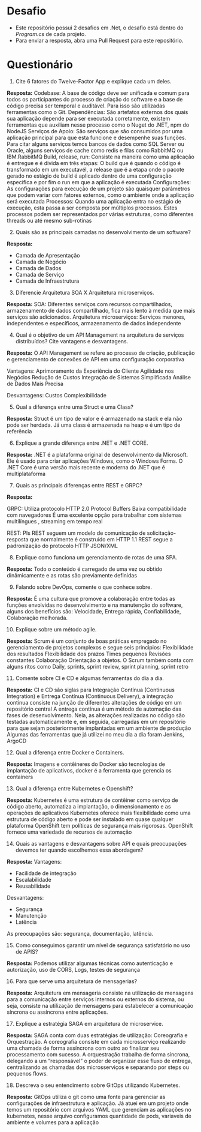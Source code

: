 # Desafio

- Este repositório possui 2 desafios em .Net, o desafio está dentro do _Program.cs_ de cada projeto.
- Para enviar a resposta, abra uma Pull Request para este repositório.

# Questionário

1. Cite 6 fatores do Twelve-Factor App e explique cada um deles.

**Resposta:**
Codebase:  A base de código deve ser unificada e comum para todos os participantes do processo de criação do software e a base de código precisa ser temporal e auditável. Para isso são utilizadas ferramentas como o Git.
Dependências: São artefatos externos dos quais sua aplicação depende para ser executada corretamente, existem ferramentas que auxiliam nesse processo como o Nuget do .NET, npm do NodeJS
Serviços de Apoio: São serviços que são consumidos por uma aplicação principal para que esta funcione e desempenhe suas funções. Para citar alguns serviços temos bancos de dados como SQL Server ou Oracle, alguns serviços de cache como redis e filas como RabbitMQ ou IBM.RabbitMQ
Build, release, run: Consiste na maneira como uma aplicação é entregue e é divida em três etapas: O build que é quando o código é transformado em um executavél, a release que é a etapa onde o pacote gerado no estágio de build é aplicado dentro de uma configuração específica e por fim o run em que a aplicação é executada
Configurações: As configurações para execução de um projeto são quaisquer parâmetros que podem variar com fatores externos, como o ambiente onde a aplicação será executada
Processos: Quando uma aplicação entra no estágio de execução, esta passa a ser composta por múltiplos processos. Estes processos podem ser representados por várias estruturas, como diferentes threads ou até mesmo sub-rotinas

2. Quais são as principais camadas no desenvolvimento de um software?

**Resposta:**
- Camada de Apresentação
- Camada de Negócio
- Camada de Dados
- Camada de Serviço
- Camada de Infraestrutura

3. Diferencie Arquitetura SOA X Arquitetura microserviços.

**Resposta:**
SOA: Diferentes serviços com recursos compartilhados, armazenamento de dados compartilhado, fica mais lento à medida que mais serviços são adicionados.
Arquitetura microserviços: Serviços menores, independentes e específicos, armazenamento de dados independente


4. Qual é o objetivo de um API Management na arquitetura de serviços distribuídos? Cite vantagens e desvantagens.

**Resposta:**
O API Management se refere ao processo de criação, publicação e gerenciamento de conexões de API em uma configuração corporativa 

Vantagens:
Aprimoramento da Experiência do Cliente
Agilidade nos Negócios
Redução de Custos
Integração de Sistemas Simplificada
Análise de Dados Mais Precisa

Desvantagens:
Custos
Complexibilidade

5. Qual a diferença entre uma Struct e uma Class?

**Resposta:**
Struct é um tipo de valor e é armazenado na stack e ela não pode ser herdada. Já uma class é armazenada na heap e é um tipo de referência


6. Explique a grande diferença entre .NET e .NET CORE.

**Resposta:**
.NET é a plataforma original de desenvolvimento da Microsoft. Ele é usado para criar aplicações Windows, como o Windows Forms. O .NET Core é uma versão mais recente e moderna do .NET que é multiplataforma


7. Quais as principais diferenças entre REST e GRPC?

**Resposta:**

GRPC:
Utiliza protocolo HTTP 2.0
Protocol Buffers 
Baixa compatibilidade com navegadores
É uma excelente opção para trabalhar com sistemas multilíngues , streaming em tempo real

REST:
PIs REST seguem um modelo de comunicação de solicitação-resposta que normalmente é construído em HTTP 1.1
REST segue a padronização do protocolo HTTP
JSON/XML



8. Explique como funciona um gerenciamento de rotas de uma SPA.

**Resposta:**
Todo o conteúdo é carregado de uma vez ou obtido dinâmicamente e as rotas são previamente definidas


9. Falando sobre DevOps, comente o que conhece sobre.

**Resposta:**
É uma cultura que promove a colaboração entre todas as funções envolvidas no desenvolvimento e na manutenção do software, alguns dos benefícios são: Velocidade, Entrega rápida, Confiabilidade, Colaboração melhorada.


10. Explique sobre um método agile.

**Resposta:**
Scrum é um conjunto de boas práticas empregado no gerenciamento de projetos complexos e segue seis principios:
Flexibilidade dos resultados
Flexibilidade dos prazos
Times pequenos
Revisões constantes
Colaboração
Orientação a objetos.
O Scrum também conta com alguns ritos como Daily, sprints, sprint review, sprint planning, sprint retro

11. Comente sobre CI e CD e algumas ferramentas do dia a dia.

**Resposta:**
CI e CD são siglas para Integração Contínua (Continuous Integration) e Entrega Contínua (Continuous Delivery), a integração contínua consiste na junção de diferentes alterações de código em um repositório central
A entrega contínua é um método de automação das fases de desenvolvimento. Nela, as alterações realizadas no código são testadas automaticamente e, em seguida, carregadas em um repositório para que sejam posteriormente implantadas em um ambiente de produção
Algumas das ferramentas que já utilizei no meu dia a dia foram Jenkins, ArgoCD


12. Qual a diferença entre Docker e Containers.

**Resposta:**
Imagens e contêineres do Docker são tecnologias de implantação de aplicativos, docker é a ferramenta que gerencia os containers


13. Qual a diferença entre Kubernetes e Openshift?

**Resposta:**
Kubernetes é uma estrutura de contêiner como serviço de código aberto, automatiza a implantação, o dimensionamento e as operações de aplicativos
Kubernetes oferece mais flexibilidade como uma estrutura de código aberto e pode ser instalado em quase qualquer plataforma
OpenShift tem políticas de segurança mais rigorosas.
OpenShift fornece uma variedade de recursos de automação


14. Quais as vantagens e desvantagens sobre API e quais preocupações devemos ter quando escolhemos essa abordagem?

**Resposta:**
Vantagens:
- Facilidade de integração
- Escalabilidade
- Reusabilidade

Desvantagens:
- Segurança
- Manutenção
- Latência

As preocupações são: segurança, documentação, latência.


15. Como conseguimos garantir um nível de segurança satisfatório no uso de APIS?

**Resposta:**
Podemos utilizar algumas técnicas como autenticação e autorização, uso de CORS, Logs, testes de segurança


16. Para que serve uma arquitetura de mensagerias?

**Resposta:**
Arquitetura em mensageria consiste na utilização de mensagens para a comunicação entre serviços internos ou externos do sistema, ou seja, consiste na utilização de mensagens para estabelecer a comunicação síncrona ou assíncrona entre aplicações.


17. Explique a estratégia SAGA em arquitetura de microservice.

**Resposta:**
SAGA conta com duas estratégias de utilização: Coreografia e Orquestração. 
A coreografia consiste em cada microsserviço realizando uma chamada de forma assíncrona com outro ao finalizar seu processamento com sucesso.
A orquestração trabalha de forma síncrona, delegando a um “responsável” o poder de organizar esse fluxo de entrega, centralizando as chamadas dos microsserviços e separando por steps ou pequenos flows.


18. Descreva o seu entendimento sobre GitOps utilizando Kubernetes.

**Resposta:**
GitOps utiliza o git como uma fonte para gerenciar as configurações de infraestrutura e aplicação. Já atuei em um projeto onde temos um repositório com arquivos YAML que gerenciam as aplicações no kubernetes, nesse arquivo configuramos quantidade de pods, variaveis de ambiente e volumes para a aplicação